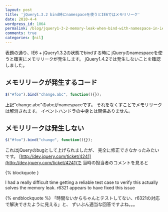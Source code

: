 ```yaml
---
layout: post
title: 'jQuery1.3.2 bind時にnamespaceを使うとIE6ではメモリリーク'
date: 2010-4-4
wordpress_id: 1064
permalink: /blog/jquery1-3-2-memory-leak-when-bind-with-namespace-in-ie6
comments: true
categories: [nil]
---
```

表題の通り、IE6 + jQuery1.3.2の状態でbindする時に
jQueryのnamespaceを使うと確実にメモリリークが発生します。
jQuery1.4.2では発生しないことを確認しました。

## メモリリークが発生するコード

```javascript
$("#foo").bind("change.abc", function(){});

```

上記"change.abc"のabcがnamespaceです。
それをなくすことでメモリリークは解消されます。
イベントハンドラの中身とは関係ありません。

## メモリリークは発生しない

```javascript
$("#foo").bind("change", function(){});

```

これはjQueryのbugとして上げられましたが、
完全に修正できなかったみたいです。
[http://dev.jquery.com/ticket/4241](http://dev.jquery.com/ticket/4241)で
当時の担当者のコメントを見ると

{% blockquote }

I had a really difficult time getting a reliable test case to verify this actually solves the memory leak. r6321 appears to have fixed this issue

{% endblockquote %}
「時間ないからちゃんとテストしてない、r6321の対応で解決できたように見える」と、
ずいぶん適当な回答ですよね。。。
